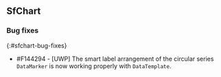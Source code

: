 ## SfChart

### Bug fixes
{:#sfchart-bug-fixes}

* \#F144294 - [UWP] The smart label arrangement of the circular series `DataMarker` is now working properly with `DataTemplate`.